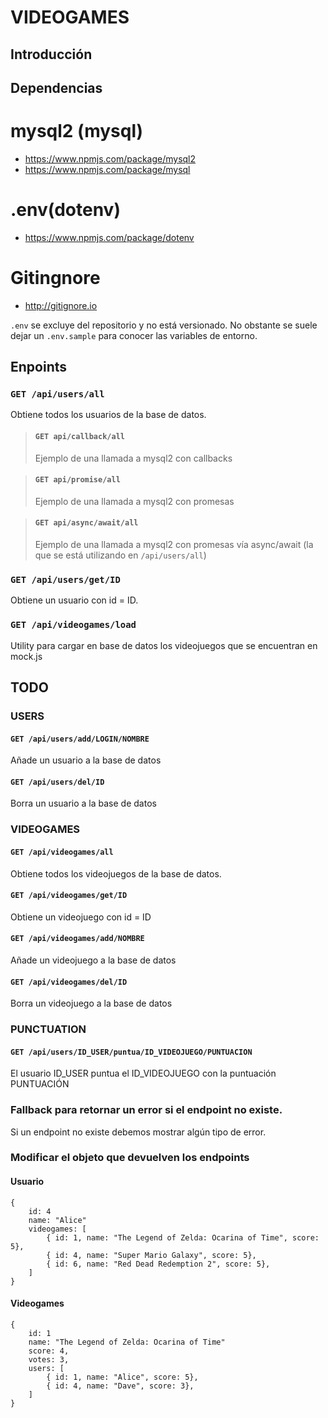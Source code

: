 # VIDEOGAMES
## Introducción

## Dependencias
# mysql2 (mysql)
- https://www.npmjs.com/package/mysql2
- https://www.npmjs.com/package/mysql

# .env(dotenv)
- https://www.npmjs.com/package/dotenv


# Gitingnore
- http://gitignore.io

`.env` se excluye del repositorio y no está versionado.  No obstante se suele dejar un `.env.sample` para conocer las variables de entorno.

## Enpoints

### `GET /api/users/all`
Obtiene todos los usuarios de la base de datos.

> #### `GET api/callback/all`
> Ejemplo de una llamada a mysql2 con callbacks

> #### `GET api/promise/all`
> Ejemplo de una llamada a mysql2 con promesas

> #### `GET api/async/await/all`
> Ejemplo de una llamada a mysql2 con promesas vía async/await (la que se está utilizando en `/api/users/all`)

### `GET /api/users/get/ID`
Obtiene un usuario con id = ID.

### `GET /api/videogames/load`
Utility para cargar en base de datos los videojuegos que se encuentran en mock.js

## TODO

### USERS
#### `GET /api/users/add/LOGIN/NOMBRE`
Añade un usuario a la base de datos

#### `GET /api/users/del/ID`
Borra un usuario a la base de datos

### VIDEOGAMES

#### `GET /api/videogames/all`
Obtiene todos los videojuegos de la base de datos.

#### `GET /api/videogames/get/ID`
Obtiene un videojuego con id = ID

#### `GET /api/videogames/add/NOMBRE`
Añade un videojuego a la base de datos

#### `GET /api/videogames/del/ID`
Borra un videojuego a la base de datos

### PUNCTUATION

#### `GET /api/users/ID_USER/puntua/ID_VIDEOJUEGO/PUNTUACION`
El usuario ID_USER puntua el ID_VIDEOJUEGO con la puntuación PUNTUACIÓN

### Fallback para retornar un error si el endpoint no existe.
Si un endpoint no existe debemos mostrar algún tipo de error.

### Modificar el objeto que devuelven los endpoints
#### Usuario

```
{
    id: 4
    name: "Alice"
    videogames: [
        { id: 1, name: "The Legend of Zelda: Ocarina of Time", score: 5},
        { id: 4, name: "Super Mario Galaxy", score: 5},
        { id: 6, name: "Red Dead Redemption 2", score: 5},
    ]
}
```

#### Videogames

```
{
    id: 1
    name: "The Legend of Zelda: Ocarina of Time"
    score: 4,
    votes: 3,
    users: [
        { id: 1, name: "Alice", score: 5},
        { id: 4, name: "Dave", score: 3},
    ]
}
```
